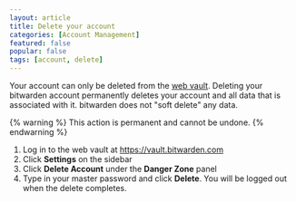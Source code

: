 ```yaml
---
layout: article
title: Delete your account
categories: [Account Management]
featured: false
popular: false
tags: [account, delete]
---
```


Your account can only be deleted from the [web vault](https://vault.bitwarden.com). Deleting your bitwarden account permanently deletes your account and all data that is associated with it. bitwarden does not "soft delete" any data.

{% warning %}
This action is permanent and cannot be undone.
{% endwarning %}

1. Log in to the web vault at <https://vault.bitwarden.com>
2. Click **Settings** on the sidebar 
3. Click **Delete Account** under the **Danger Zone** panel
4. Type in your master password and click **Delete**. You will be logged out when the delete completes.
